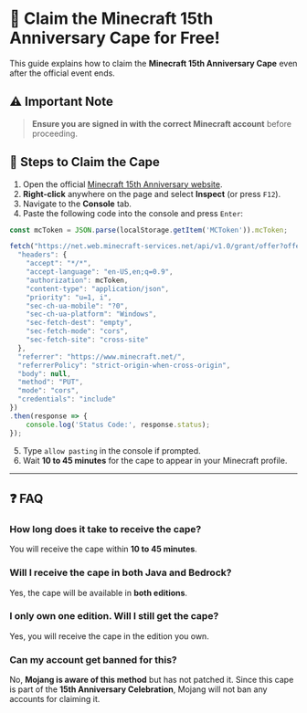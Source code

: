 # 🎉 Claim the Minecraft 15th Anniversary Cape for Free!  

This guide explains how to claim the **Minecraft 15th Anniversary Cape** even after the official event ends.  

## ⚠️ Important Note  
> **Ensure you are signed in with the correct Minecraft account** before proceeding.  

## 📌 Steps to Claim the Cape  

1. Open the official [Minecraft 15th Anniversary website](https://www.minecraft.net/en-us/15th-anniversary).  
2. **Right-click** anywhere on the page and select **Inspect** (or press `F12`).  
3. Navigate to the **Console** tab.  
4. Paste the following code into the console and press `Enter`:  

```javascript
const mcToken = JSON.parse(localStorage.getItem('MCToken')).mcToken;

fetch("https://net.web.minecraft-services.net/api/v1.0/grant/offer?offer=7118a7d5-240e-4f6d-8959-5269ba041938", {
  "headers": {
    "accept": "*/*",
    "accept-language": "en-US,en;q=0.9",
    "authorization": mcToken,
    "content-type": "application/json",
    "priority": "u=1, i",
    "sec-ch-ua-mobile": "?0",
    "sec-ch-ua-platform": "Windows",
    "sec-fetch-dest": "empty",
    "sec-fetch-mode": "cors",
    "sec-fetch-site": "cross-site"
  },
  "referrer": "https://www.minecraft.net/",
  "referrerPolicy": "strict-origin-when-cross-origin",
  "body": null,
  "method": "PUT",
  "mode": "cors",
  "credentials": "include"
})
.then(response => {
    console.log('Status Code:', response.status);
});
```

5. Type `allow pasting` in the console if prompted.  
6. Wait **10 to 45 minutes** for the cape to appear in your Minecraft profile.  

---

## ❓ FAQ  

### How long does it take to receive the cape?  
You will receive the cape within **10 to 45 minutes**.  

### Will I receive the cape in both Java and Bedrock?  
Yes, the cape will be available in **both editions**.  

### I only own one edition. Will I still get the cape?  
Yes, you will receive the cape in the edition you own.  

### Can my account get banned for this?  
No, **Mojang is aware of this method** but has not patched it. Since this cape is part of the **15th Anniversary Celebration**, Mojang will not ban any accounts for claiming it.  
